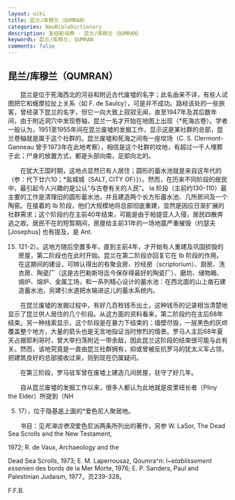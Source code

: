 ```yaml
---
layout: wiki
title: 昆兰/库穆兰（QUMRAN）
categories: NewBibleDictionary
description: 圣经新词典 - 昆兰/库穆兰（QUMRAN）
keywords: 昆兰/库穆兰, QUMRAN
comments: false
---
```


## 昆兰/库穆兰（QUMRAN）

　　昆兰是位于死海西北的河谷和附近古代废墟的名字；此名由来不详，有些人试图把它和蛾摩拉扯上关系（如 F. de Saulcy），可是并不成功。路经该处的一些旅客，曾经录下昆兰的名字，但它一向大致上寂寂无闻，直至1947年及其后数年间，由于附近洞穴中发现卷轴，昆兰一名才开始在地图上出现（*死海古卷）。学者一般认为，1951至1955年间在昆兰废墟的发掘工作，显示这是某社群的总部，昆兰卷轴就是属于这个社群的。昆兰废墟和死海之间有一座坟场（C. S. Clermont-Ganneau 曾于1973年在此地考察），相信是这个社群的坟地，有超过一千人埋葬于此；尸身的放置方式，都是头部向南，足部向北的。

　　在犹大王国时期，这地点显然已有人居住；圆形的蓄水池就是来自这年代的（参：代下廿六10；*盐城城（SALT, CITY OF）}）。然而，在历来不同阶段的居民中，最引起今人兴趣的是公认“与古卷有关的人民”。 Ia 阶段（主前约130-110）最主要的工作是清理旧的圆形蓄水池，并且建造两个长方形蓄水池、几所房间及一个陶窑。在接着的 Ib 阶段，他们大规模地将总部彻底重建，显然是因应日渐扩展的社群需求；这个阶段约在主前40年结束，可能是由于帕提亚人入侵，居民四散奔逃之故。居民不在的短暂期间，房屋给主前31年的一场地震严重摧毁（约瑟夫 [Josephus] 也有提及，是 Ant.

15. 121-2）。这地方随后空置多年，直到主前4年，才开始有人重建及巩固损毁的房屋，第二阶段也在此时开始。昆兰在第二阶段亦回复它在 Ib 阶段的作用。在这期间的建设，可辨认得出的有聚会房、抄经房（scriptorium）、厨房、洗衣房、陶瓷厂（这是古巴勒斯坦迄今保存得最好的陶瓷厂）、磨坊、储物箱、焗炉、熔炉、金属工场，和一系列精心设计的蓄水池：在西北面的山上凿石建造蓄水池，另建引水道把水输进这儿的蓄水系统内。

　　在昆兰废墟的发掘过程中，有好几百枚钱币出土，这种钱币的记录相当清楚地显示了昆兰供人居住的几个阶段。从这方面的资料看来，第二阶段约在主后68年结束。另一种线索显示，这个阶段是在暴力下结束的：墙壁尽毁，一层黑色的灰烬覆盖整个地方，大量的箭头也是无言地指证当时惨烈的情景。罗马人主后68年夏天占据耶利哥时，曾大举扫荡附近一带余敌，因此昆兰这阶段的结束很可能与此有关。然而，该地究竟是一直由昆兰社群拥有，抑或曾被反抗罗马的犹太义军占领，把建筑良好的总部接收过来，则到现在仍属疑问。

　　在第三阶段，罗马驻军曾在废墟上建造几间房屋，驻守了好几年。

　　自从昆兰废墟的发掘工作以来，很多人都认为此地就是皮里纽长者（Pliny the Elder）所提到（NH

5. 17），位于隐基底上面的*爱色尼人聚居地。

　　书目：见*死海古卷及*爱色尼派两条所列出的著作，另参 W. LaSor, The Dead Sea Scrolls and the New Testament,

1972; R. de Vaux, Archaeology and the

Dead Sea Scrolls, 1973; E. M. Laperrousaz, Qoumra^n: l~e*tablissement esse*nien des bords de la Mer Morte, 1976; E. P. Sanders, Paul and Palestinian Judaism, 1977，页239-328。

F.F.B.








